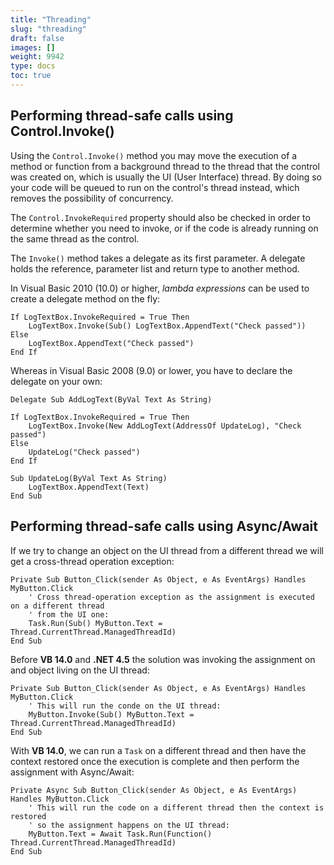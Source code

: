 ```yaml
---
title: "Threading"
slug: "threading"
draft: false
images: []
weight: 9942
type: docs
toc: true
---
```


## Performing thread-safe calls using Control.Invoke()
Using the `Control.Invoke()` method you may move the execution of a method or function from a background thread to the thread that the control was created on, which is usually the UI (User Interface) thread. By doing so your code will be queued to run on the control's thread instead, which removes the possibility of concurrency.

The `Control.InvokeRequired` property should also be checked in order to determine whether you need to invoke, or if the code is already running on the same thread as the control.

The `Invoke()` method takes a delegate as its first parameter. A delegate holds the reference, parameter list and return type to another method.

In Visual Basic 2010 (10.0) or higher, _lambda expressions_ can be used to create a delegate method on the fly:

    If LogTextBox.InvokeRequired = True Then
        LogTextBox.Invoke(Sub() LogTextBox.AppendText("Check passed"))
    Else
        LogTextBox.AppendText("Check passed")
    End If

Whereas in Visual Basic 2008 (9.0) or lower, you have to declare the delegate on your own:

    Delegate Sub AddLogText(ByVal Text As String)

    If LogTextBox.InvokeRequired = True Then
        LogTextBox.Invoke(New AddLogText(AddressOf UpdateLog), "Check passed")
    Else
        UpdateLog("Check passed")
    End If

    Sub UpdateLog(ByVal Text As String)
        LogTextBox.AppendText(Text)
    End Sub

## Performing thread-safe calls using Async/Await
If we try to change an object on the UI thread from a different thread we will get a cross-thread operation exception:

    Private Sub Button_Click(sender As Object, e As EventArgs) Handles MyButton.Click
        ' Cross thread-operation exception as the assignment is executed on a different thread
        ' from the UI one:
        Task.Run(Sub() MyButton.Text = Thread.CurrentThread.ManagedThreadId)
    End Sub

Before **VB 14.0** and **.NET 4.5** the solution was invoking the assignment on and object living on the UI thread:

    Private Sub Button_Click(sender As Object, e As EventArgs) Handles MyButton.Click
        ' This will run the conde on the UI thread:
        MyButton.Invoke(Sub() MyButton.Text = Thread.CurrentThread.ManagedThreadId)
    End Sub

With **VB 14.0**, we can run a `Task` on a different thread and then have the context restored once the execution is complete and then perform the assignment with Async/Await:

    Private Async Sub Button_Click(sender As Object, e As EventArgs) Handles MyButton.Click
        ' This will run the code on a different thread then the context is restored
        ' so the assignment happens on the UI thread:
        MyButton.Text = Await Task.Run(Function() Thread.CurrentThread.ManagedThreadId)
    End Sub

